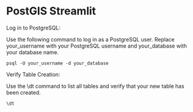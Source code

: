 # PostGIS Streamlit

Log in to PostgreSQL:

Use the following command to log in as a PostgreSQL user. Replace your_username with your PostgreSQL username and your_database with your database name.

`psql -U your_username -d your_database`

Verify Table Creation:

Use the \dt command to list all tables and verify that your new table has been created.

`\dt` 